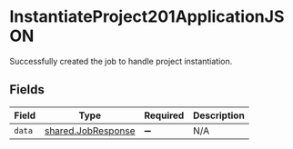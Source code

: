 # InstantiateProject201ApplicationJSON

Successfully created the job to handle project instantiation.


## Fields

| Field                                                    | Type                                                     | Required                                                 | Description                                              |
| -------------------------------------------------------- | -------------------------------------------------------- | -------------------------------------------------------- | -------------------------------------------------------- |
| `data`                                                   | [shared.JobResponse](../../models/shared/jobresponse.md) | :heavy_minus_sign:                                       | N/A                                                      |